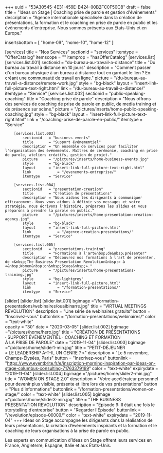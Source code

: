 +++
uuid		= "53A30545-4E31-459E-B424-00B2FC0F50C8"
draft 		= false
title 		= "Ideas on Stage | Coaching prise de parole et gestion d'événements"
description	= "Agence internationale spécialisée dans la création de présentations, la formation et le coaching en prise de parole en public et les événements d'entreprise. Nous sommes présents aux États-Unis et en Europe."

insertsbottom	= [
	"home-09",
	"home-10",
	"home-12"
]

[services]
	title		= "Nos Services"
	sectionid	= "services"
	itemtype	= "OfferCatalog"
	itemscope	= ""
	itemprop	= "hasOfferCatalog"
	[services.list]
		[services.list.001]
			sectionid	= "du-bureau-au-travail-a-distance"
			title		= "Du bureau au travail à distance en 10 jours"
			description	= "Comment passer d'un bureau physique à un bureau à distance tout en gardant le lien ? En créant une communauté de travail en ligne."
			picture		= "/du-bureau-au-travail-a-distance/remote-work.jpg"
			style		= "bg-black"
			layout		= "insert-link-full-picture-text-right.html"
			link			= "/du-bureau-au-travail-a-distance/"
			itemtype	= "Service"
		[services.list.002]
			sectionid	= "public-speaking-coaching"
			title		= "Coaching prise de parole"
			description	= "Nous offrons des services de coaching de prise de parole en public, de media training et de présence sur scène."
			picture		= "/pictures/inserts/home-public-speaking-coaching.jpg"
			style		= "bg-black"
			layout		= "insert-link-full-picture-text-right.html"
			link			= "/coaching-prise-de-parole-en-public/"
			itemtype	= "Service"
			
		[services.list.003]
			sectionid	= "business-events"
			title		= "Support événementiel"
			description	= "Un ensemble de services pour faciliter l'organisation des événements. Maîtres de cérémonie, coaching en prise de parole, ateliers créatifs, gestion de projet."
			picture		= "/pictures/inserts/home-business-events.jpg"
			style		= "bg-black"
			layout		= "insert-link-full-picture-text-right.html"
			link			= "/evenements-entreprise/"
			itemtype	= "Service"

		[services.list.004]
			sectionid	= "presentation-creation"
			title		= "Création de présentations"
			description	= "Nous aidons les dirigeants à communiquer efficacement. Nous vous aidons à définir vos messages et votre stratégie, nous écrivons l'histoire, préparons les slides et vous préparons à prendre la parole en public."
			picture		= "/pictures/inserts/home-presentation-creation-agency.jpg"
			style		= "bg-black"
			layout		= "insert-link-full-picture.html"
			link			= "/agence-creation-presentations/"
			itemtype	= "Service"
			
		[services.list.005]
			sectionid	= "presentations-training"
			title		= "Formations à l'art&nbsp;de&nbsp;présenter"
			description	= "Découvrez nos formations à l'art de présenter, de «&nbsp;The Business Presentation Revolution&nbsp;» à «&nbsp;Women&nbsp;on&nbsp;Stage&nbsp;»."
			picture		= "/pictures/inserts/home-presentations-training.jpg"
			style		= "bg-lightgrey"
			layout		= "insert-link-full-picture.html"
			link			= "/formation-presentations/"
			itemtype	= "Service"

[slider]
	[slider.list]
		[slider.list.001]
			bgimage 	="/formation-presentations/webinaires/ouaibinarre.jpg"
			title 		= "VIRTUAL MEETINGS REVOLUTION"
			description = "Une série de webinaires gratuits"
			button 		= "Inscrivez-vous"
			buttonlink	= "/formation-presentations/webinaires/"
			color		= "text-white"	
			opacity		= "30"
			date		= "2020-03-05"
		[slider.list.002]
			bgimage		="/pictures/home/hero.jpg"
			title		= "CRÉATION DE PRÉSENTATIONS · SUPPORT ÉVÉNEMENTIEL · COACHING ET FORMATION À LA PRISE DE PAROLE"
			date 		= "2019-11-04"
		[slider.list.003]
			bgimage		="/pictures/home/slider1-min.jpg"
			title		= "PETIT-DÉJEUNER<br />« LE LEADERSHIP A-T-IL UN GENRE ? »"
			description = "Le 5 novembre, Champs-Élysées, Paris"
			button		= "Inscrivez-vous"
			buttonlink	= "https://www.eventbrite.fr/e/inscription-morning-inspiration-par-ideas-on-stage-columbus-consulting-71763379199"
			color		= "text-white"
			expirydate	= "2019-11-04"
		[slider.list.004]
			bgimage		="/pictures/home/slider2-min.jpg"
			title		= "WOMEN ON STAGE 2.0"
			description = "Votre accélérateur personnel pour devenir plus visible, présente et libre lors de vos présentations"
			button		= "Plus d'informations"
			buttonlink	= "/formation-presentations/women-on-stage/"
			color 		= "text-white"
		[slider.list.005]
			bgimage		="/pictures/home/slider3-min.jpg"
			title		= "THE BUSINESS PRESENTATION REVOLUTION"
			description	= "Episode 9: Il était une fois le storytelling d’entreprise"
			button		= "Regarder l'Épisode"
			buttonlink	= "/revolution/episode-00009/"
			color		= "text-white"
			expirydate	= "2019-11-04"
+++
Ideas on Stage accompagne les dirigeants dans la réalisation de leurs présentations, la création d’événements inspirants et la formation et le coaching de leurs organisations à la prise de parole en public.

Les experts en communication d’Ideas on Stage offrent leurs services en France, Angleterre, Espagne, Italie et aux États-Unis.

